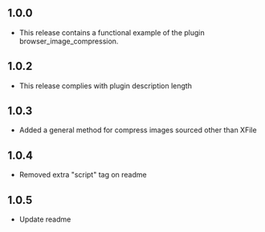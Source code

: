 ## 1.0.0

* This release contains a functional example of the plugin browser_image_compression.

## 1.0.2
* This release complies with plugin description length


## 1.0.3
* Added a general method for compress images sourced other than XFile

## 1.0.4
* Removed extra "script" tag on readme

## 1.0.5
* Update readme